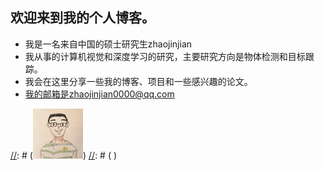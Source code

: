 <!--
.. title: 欢迎来到我的个人博客!
.. slug: welcome-to-my-blog2
.. date: 2021-03-20 16:01:18 UTC+08:00
.. tags: 
.. category: 
.. link: 
.. description: I will show you what this website is for
.. type: text
-->


## 欢迎来到我的个人博客。
- 我是一名来自中国的硕士研究生zhaojinjian
- 我从事的计算机视觉和深度学习的研究，主要研究方向是物体检测和目标跟踪。
- 我会在这里分享一些我的博客、项目和一些感兴趣的论文。
- 我的邮箱是zhaojinjian0000@qq.com


[//]: # (<span><div style="text-align: center;">)
[//]: # (![zhaojinjian0000](/images/zhaojinjian0000.thumbnail.jpg))
[//]: # ( </div></span>)

